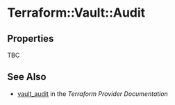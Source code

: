 # Terraform::Vault::Audit



## Properties

TBC

## See Also

* [vault_audit](https://www.terraform.io/docs/providers/vault/r/audit.html) in the _Terraform Provider Documentation_